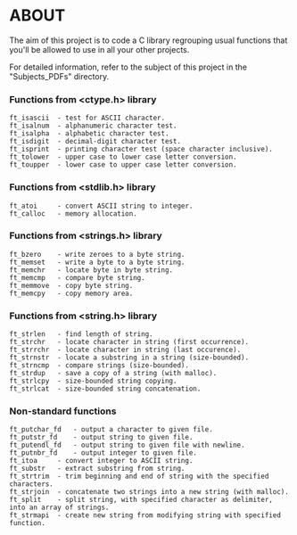 # ABOUT

The aim of this project is to code a C library regrouping usual functions that you'll be allowed to use in all your other projects.

For detailed information, refer to the subject of this project in the "Subjects_PDFs" directory.

### Functions from <ctype.h> library

    ft_isascii	- test for ASCII character.
    ft_isalnum	- alphanumeric character test.
    ft_isalpha	- alphabetic character test.
    ft_isdigit	- decimal-digit character test.
    ft_isprint	- printing character test (space character inclusive).
    ft_tolower	- upper case to lower case letter conversion.
    ft_toupper	- lower case to upper case letter conversion.

### Functions from <stdlib.h> library

    ft_atoi	    - convert ASCII string to integer.
    ft_calloc	- memory allocation.

### Functions from <strings.h> library

    ft_bzero	- write zeroes to a byte string.
    ft_memset	- write a byte to a byte string.
    ft_memchr	- locate byte in byte string.
    ft_memcmp	- compare byte string.
    ft_memmove	- copy byte string.
    ft_memcpy	- copy memory area.
    
### Functions from <string.h> library

    ft_strlen	- find length of string.
    ft_strchr	- locate character in string (first occurrence).
    ft_strrchr	- locate character in string (last occurence).
    ft_strnstr	- locate a substring in a string (size-bounded).
    ft_strncmp  - compare strings (size-bounded).
    ft_strdup	- save a copy of a string (with malloc).
    ft_strlcpy	- size-bounded string copying.
    ft_strlcat	- size-bounded string concatenation.

### Non-standard functions

    ft_putchar_fd	- output a character to given file.
    ft_putstr_fd	- output string to given file.
    ft_putendl_fd	- output string to given file with newline.
    ft_putnbr_fd	- output integer to given file.
    ft_itoa	    - convert integer to ASCII string.
    ft_substr	- extract substring from string.
    ft_strtrim	- trim beginning and end of string with the specified characters.
    ft_strjoin	- concatenate two strings into a new string (with malloc).
    ft_split	- split string, with specified character as delimiter, into an array of strings.
    ft_strmapi	- create new string from modifying string with specified function.
